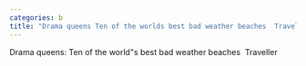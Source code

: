 ```yaml
---
categories: b
title: "Drama queens Ten of the worlds best bad weather beaches  Traveller"
---
```

Drama queens: Ten of the world"s best bad weather beaches&nbsp;&nbsp;Traveller